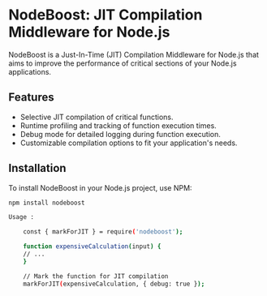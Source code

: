 # NodeBoost: JIT Compilation Middleware for Node.js

NodeBoost is a Just-In-Time (JIT) Compilation Middleware for Node.js that aims to improve the performance of critical sections of your Node.js applications.

## Features

- Selective JIT compilation of critical functions.
- Runtime profiling and tracking of function execution times.
- Debug mode for detailed logging during function execution.
- Customizable compilation options to fit your application's needs.

## Installation

To install NodeBoost in your Node.js project, use NPM:

```bash
npm install nodeboost

Usage :

    const { markForJIT } = require('nodeboost');

    function expensiveCalculation(input) {
    // ...
    }

    // Mark the function for JIT compilation
    markForJIT(expensiveCalculation, { debug: true });


